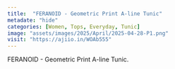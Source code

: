 ```yaml
---
title:  "FERANOID - Geometric Print A-line Tunic"
metadate: "hide"
categories: [Women, Tops, Everyday, Tunic]
image: "assets/images/2025/April/2025-04-28-P1.png"
visit: "https://ajiio.in/WOAb555"
---
```

FERANOID - Geometric Print A-line Tunic.